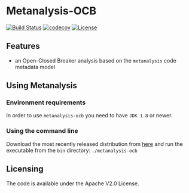 # Metanalysis-OCB

[![Build Status](https://travis-ci.org/andreihh/metanalysis-ocb.svg)](https://travis-ci.org/andreihh/metanalysis-ocb)
[![codecov](https://codecov.io/gh/andreihh/metanalysis-ocb/branch/master/graph/badge.svg)](https://codecov.io/gh/andreihh/metanalysis-ocb)
[![License](http://img.shields.io/:license-apache-blue.svg)](http://www.apache.org/licenses/LICENSE-2.0.html)

## Features

- an Open-Closed Breaker analysis based on the `metanalysis` code metadata model

## Using Metanalysis

### Environment requirements

In order to use `metanalysis-ocb` you need to have `JDK 1.8` or newer.

### Using the command line

Download the most recently released distribution from
[here](https://github.com/andreihh/metanalysis-ocb/releases) and run the
executable from the `bin` directory: `./metanalysis-ocb`

## Licensing

The code is available under the Apache V2.0 License.
